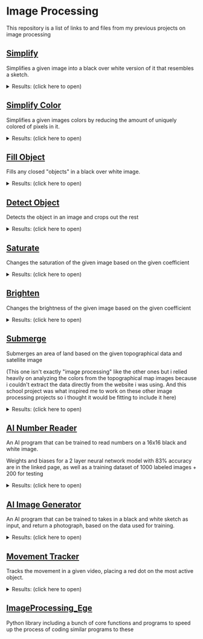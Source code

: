 # Image Processing

This repository is a list of links to and files from my previous projects on image processing

## [Simplify](https://github.com/EgeEken/Simplify)

Simplifies a given image into a black over white version of it that resembles a sketch.

<details><summary>Results: (click here to open)</summary>
<p>

![diamond sword](https://user-images.githubusercontent.com/96302110/165158714-77f4cae7-b1df-4972-8a26-0b6b2713eec7.png)

![eiffel tower](https://user-images.githubusercontent.com/96302110/165160112-1e23cbc3-af04-4b4e-aa02-115c3e7fd922.png)

</p>
</details>



## [Simplify Color](https://github.com/EgeEken/Simplify-Color)

Simplifies a given images colors by reducing the amount of uniquely colored of pixels in it.

<details><summary>Results: (click here to open)</summary>
<p>

![Github readme itzhak](https://user-images.githubusercontent.com/96302110/170580353-ad76f66e-6f5a-4bab-8a12-8bd7a17de28f.png)

![Github readme pisa](https://user-images.githubusercontent.com/96302110/170580388-db096f8f-d03e-4bbf-97f5-e9a75312eef0.png)

![Github readme pisa 10](https://user-images.githubusercontent.com/96302110/170580439-ef7c68e0-0912-4f77-b0bd-64bb522ac7e4.png)

![itzhaksq_v4_200_Simplified_GIF](https://user-images.githubusercontent.com/96302110/170827531-38785b7f-4ed3-4b74-b26e-5dd80c32f414.gif)

![pisa_Simplified_150 0_1_Simplified_GIF](https://user-images.githubusercontent.com/96302110/170828450-29f26b31-82b9-4185-844a-ead8cb2b536d.gif)

![comparison 3 (wasnt included in the original picture)](https://user-images.githubusercontent.com/96302110/175523669-01cbef17-fe98-4bb2-8c3f-f09091a3b07d.png)

</p>
</details>


## [Fill Object](https://github.com/EgeEken/Fill-Object)

Fills any closed "objects" in a black over white image.

<details><summary>Results: (click here to open)</summary>
<p>

![Result2](https://user-images.githubusercontent.com/96302110/181616177-5a199aaa-7d34-4299-856e-b6d21a19b5d1.png)

![Result1](https://user-images.githubusercontent.com/96302110/181615417-a6839f6c-9e9d-4bfe-95a4-3a86d95c4572.png)

![Result3](https://user-images.githubusercontent.com/96302110/181619835-385958c4-d4f3-4c04-b9e8-642c6a3baab4.png)

</p>
</details>


## [Detect Object](https://github.com/EgeEken/Detect-Object)

Detects the object in an image and crops out the rest

<details><summary>Results: (click here to open)</summary>
<p>

![Result Automatic Background](https://user-images.githubusercontent.com/96302110/181904088-78246a0f-54ee-4b03-a041-adb8b81c59b8.png)

![Result Chosen Background](https://user-images.githubusercontent.com/96302110/181904100-2972b22c-0df0-43bd-9198-45fb54c79ff2.png)

![Result Chosen Background 2](https://user-images.githubusercontent.com/96302110/181904478-741f9e7c-7e6c-45d0-a372-c955226128cb.png)

![Result Chosen Background 3 Grain](https://user-images.githubusercontent.com/96302110/181905526-0166421b-6546-46a9-8b2c-012c4e0b3e8f.png)

![Result Chosen Background 4 Grain](https://user-images.githubusercontent.com/96302110/181905521-eab295b2-ec4e-407b-803c-f2d528154634.png)


</p>
</details>

## [Saturate](https://github.com/EgeEken/Saturate)

Changes the saturation of the given image based on the given coefficient

<details><summary>Results: (click here to open)</summary>
<p>

![Untitled](https://user-images.githubusercontent.com/96302110/185106812-d1dce009-baf4-4fd4-832c-207ba5a0ced0.png)

</p>
</details>

## [Brighten](https://github.com/EgeEken/Brighten)

Changes the brightness of the given image based on the given coefficient

<details><summary>Results: (click here to open)</summary>
<p>

![Untitled](https://user-images.githubusercontent.com/96302110/185119707-e5bfa200-4219-4d55-a31e-a5ba9a6659bc.png)

</p>
</details>

## [Submerge](https://github.com/EgeEken/Submerge)

Submerges an area of land based on the given topographical data and satellite image

(This one isn't exactly "image processing" like the other ones but i relied heavily on analyzing the colors from the topographical map images because i couldn't extract the data directly from the website i was using. And this school project was what inspired me to work on these other image processing projects so i thought it would be fitting to include it here)


<details><summary>Results: (click here to open)</summary>
<p>

https://user-images.githubusercontent.com/96302110/165179413-d00621f2-f9c8-45e8-a18f-3119ed977873.mp4

https://user-images.githubusercontent.com/96302110/165179431-fbcc2169-23e5-49f7-b248-52f653ddb8e2.mp4

</p>
</details>

## [AI Number Reader](https://github.com/EgeEken/Number-Reader)
An AI program that can be trained to read numbers on a 16x16 black and white image.

Weights and biases for a 2 layer neural network model with 83% accuracy are in the linked page, as well as a training dataset of 1000 labeled images + 200 for testing
<details><summary>Results: (click here to open)</summary>
<p>

![ai results](https://user-images.githubusercontent.com/96302110/213899417-5ee56354-d802-43ed-9941-cb3d1024b2bc.gif)

</p>
</details>

## [AI Image Generator](https://github.com/EgeEken/Image-Generator)
An AI program that can be trained to takes in a black and white sketch as input, and return a photograph, based on the data used for training.

<details><summary>Results: (click here to open)</summary>
<p>

<img src="https://github.com/EgeEken/AI/assets/96302110/281fbeb0-48d2-4f4d-953b-1e3b963bb300" alt="Input" width="40%" />
<img src="https://github.com/EgeEken/AI/assets/96302110/e6e88130-f85a-409b-abc5-890e7dbd1a9a" alt="Expected Output" width="40%" />
<img src="https://github.com/EgeEken/AI/assets/96302110/a41c946a-a9d7-4583-ba30-a7b4c7b54a4e" alt="Output" width="40%" />

</p>
</details>

## [Movement Tracker](https://github.com/EgeEken/Movement-Tracker)
Tracks the movement in a given video, placing a red dot on the most active object.

<details><summary>Results: (click here to open)</summary>
<p>

<img src="" alt="Input" width="40%" />
<img src="" alt="Output" width="40%" />

</p>
</details>

## [ImageProcessing_Ege](https://github.com/EgeEken/ImageProcessing_Ege)

Python library including a bunch of core functions and programs to speed up the process of coding similar programs to these
